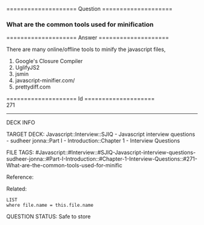 ==================== Question ====================  

### What are the common tools used for minification  

==================== Answer ====================  

There are many online/offline tools to minify the javascript files,

1. Google's Closure Compiler
2. UglifyJS2
3. jsmin
4. javascript-minifier.com/
5. prettydiff.com

==================== Id ====================  
271
<!--ID: 1707879866499-->

---

DECK INFO

TARGET DECK: Javascript::Interview::SJIQ - Javascript interview questions - sudheer jonna::Part I - Introduction::Chapter 1 - Interview Questions

FILE TAGS: #Javascript::#Interview::#SJIQ-Javascript-interview-questions-sudheer-jonna::#Part-I-Introduction::#Chapter-1-Interview-Questions::#271-What-are-the-common-tools-used-for-minific

Reference:

Related:

```dataview
LIST
where file.name = this.file.name
```
QUESTION STATUS: Safe to store
